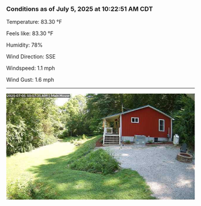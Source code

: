 ### Conditions as of July 5, 2025 at 10:22:51 AM CDT 

Temperature: 83.30 &deg;F

Feels like: 83.30 &deg;F

Humidity: 78%

Wind Direction: SSE

Windspeed: 1.1 mph

Wind Gust: 1.6 mph

---

<img src="./images/latest.jpeg"/>

